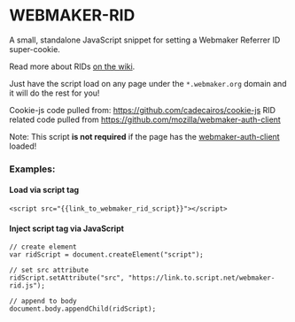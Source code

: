 WEBMAKER-RID
============

A small, standalone JavaScript snippet for setting a Webmaker Referrer ID super-cookie.

Read more about RIDs [on the wiki](https://wiki.mozilla.org/Webmaker/Maker_Party/referrer_api).

Just have the script load on any page under the `*.webmaker.org` domain and it will do the rest for you!

Cookie-js code pulled from: https://github.com/cadecairos/cookie-js
RID related code pulled from https://github.com/mozilla/webmaker-auth-client

Note: This script **is not required** if the page has the [webmaker-auth-client](https://github.com/mozilla/webmaker-auth-client) loaded!

### Examples:

#### Load via script tag

```
<script src="{{link_to_webmaker_rid_script}}"></script>
```

#### Inject script tag via JavaScript

```
// create element
var ridScript = document.createElement("script");

// set src attribute
ridScript.setAttribute("src", "https://link.to.script.net/webmaker-rid.js");

// append to body
document.body.appendChild(ridScript);
```
